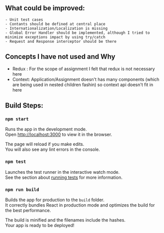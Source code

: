 ## What could be improved:
    - Unit test cases
    - Contants should be defined at central place
    - Internationalization/Localization is missing
    - Global Error Handler should be implemented, although I tried to minimize exceptions impact by using try/catch
    - Request and Response interceptor should be there

## Concepts I have not used and Why
 - Redux : For the scope of assignment I felt that redux is not necessary here
 - Context: Application/Assignment doesn't has many components (which are being used in nested children fashin) so context api doesn't fit in here



## Build Steps:

### `npm start`

Runs the app in the development mode.\
Open [http://localhost:3000](http://localhost:3000) to view it in the browser.

The page will reload if you make edits.\
You will also see any lint errors in the console.

### `npm test`

Launches the test runner in the interactive watch mode.\
See the section about [running tests](https://facebook.github.io/create-react-app/docs/running-tests) for more information.

### `npm run build`

Builds the app for production to the `build` folder.\
It correctly bundles React in production mode and optimizes the build for the best performance.

The build is minified and the filenames include the hashes.\
Your app is ready to be deployed!
